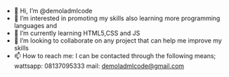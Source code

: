 - 👋 Hi, I’m @demoladmlcode
- 👀 I’m interested in promoting my skills also learning more programming languages and 
- 🌱 I’m currently learning HTML5,CSS and JS
- 💞️ I’m looking to collaborate on any project that can help me improve my skills
- 📫 How to reach me: I can be contacted through the following means;
  wattsapp: 08137095333
  mail: demoladmlcode@gmail.com
  

<!---
iamdemola/iamdemola is a ✨ special ✨ repository because its `README.md` (this file) appears on your GitHub profile.
You can click the Preview link to take a look at your changes.
--->
